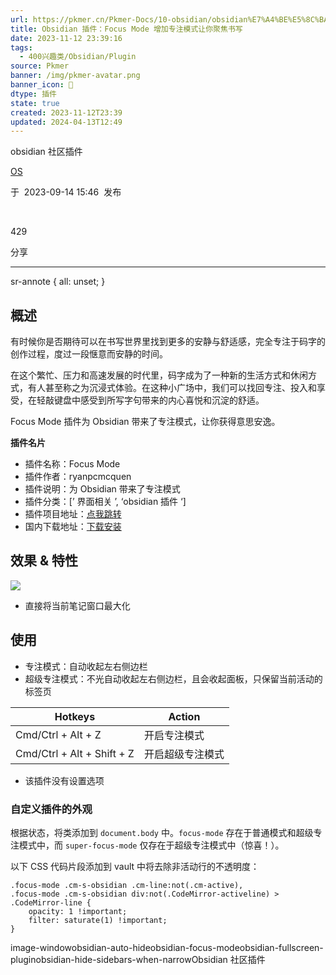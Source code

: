 ```yaml
---
url: https://pkmer.cn/Pkmer-Docs/10-obsidian/obsidian%E7%A4%BE%E5%8C%BA%E6%8F%92%E4%BB%B6/obsidian-focus-mode/
title: Obsidian 插件：Focus Mode 增加专注模式让你聚焦书写
date: 2023-11-12 23:39:16
tags:
  - 400兴趣类/Obsidian/Plugin
source: Pkmer
banner: /img/pkmer-avatar.png
banner_icon: 🔖
dtype: 插件
state: true
created: 2023-11-12T23:39
updated: 2024-04-13T12:49
---
```

<div class="menu-toggle"> <SidebarToggle client:idle ></SidebarToggle> </div>

obsidian 社区插件

[OS](https://pkmer.cn/authors/os)

于  2023-09-14 15:46  发布

 

429

分享

* * *

sr-annote { all: unset; }

## 概述

有时候你是否期待可以在书写世界里找到更多的安静与舒适感，完全专注于码字的创作过程，度过一段惬意而安静的时间。

在这个繁忙、压力和高速发展的时代里，码字成为了一种新的生活方式和休闲方式，有人甚至称之为沉浸式体验。在这种小广场中，我们可以找回专注、投入和享受，在轻敲键盘中感受到所写字句带来的内心喜悦和沉淀的舒适。

Focus Mode 插件为 Obsidian 带来了专注模式，让你获得意思安逸。

**插件名片**

*   插件名称：Focus Mode
*   插件作者：ryanpcmcquen
*   插件说明：为 Obsidian 带来了专注模式
*   插件分类：[’ 界面相关 ’, ‘obsidian 插件 ‘]
*   插件项目地址：[点我跳转](https://github.com/ryanpcmcquen/obsidian-focus-mode)
*   国内下载地址：[下载安装](https://pkmer.cn/products/plugin/pluginMarket/?obsidian-focus-mode)

## 效果 & 特性

![](https://cdn.pkmer.cn/covers/obsidian-focus-mode.png!pkmer)

*   直接将当前笔记窗口最大化

## 使用

*   专注模式：自动收起左右侧边栏
*   超级专注模式：不光自动收起左右侧边栏，且会收起面板，只保留当前活动的标签页

<table><thead><tr><th>Hotkeys</th><th>Action</th></tr></thead><tbody><tr><td>Cmd/Ctrl + Alt + Z</td><td>开启专注模式</td></tr><tr><td>Cmd/Ctrl + Alt + Shift + Z</td><td>开启超级专注模式</td></tr></tbody></table>

*   该插件没有设置选项

### 自定义插件的外观

根据状态，将类添加到 `document.body` 中。`focus-mode` 存在于普通模式和超级专注模式中，而 `super-focus-mode` 仅存在于超级专注模式中（惊喜！）。

以下 CSS 代码片段添加到 vault 中将去除非活动行的不透明度：

```
.focus-mode .cm-s-obsidian .cm-line:not(.cm-active),
.focus-mode .cm-s-obsidian div:not(.CodeMirror-activeline) > .CodeMirror-line {
    opacity: 1 !important;
    filter: saturate(1) !important;
}

```

image-windowobsidian-auto-hideobsidian-focus-modeobsidian-fullscreen-pluginobsidian-hide-sidebars-when-narrowObsidian 社区插件
